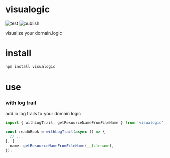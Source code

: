 # visualogic

![test](https://github.com/ehmpathy/visualogic/workflows/test/badge.svg)
![publish](https://github.com/ehmpathy/visualogic/workflows/publish/badge.svg)

visualize your domain.logic

# install

```sh
npm install visualogic
```

# use

### with log trail

add io log trails to your domain logic

```ts
import { withLogTrail, getResourceNameFromFileName } from 'visualogic';

const readABook = withLogTrail(async () => {
  // ...
}, {
  name: getResourceNameFromFileName(__filename),
});
```

